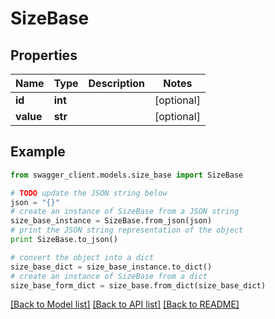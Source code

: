 # SizeBase


## Properties

Name | Type | Description | Notes
------------ | ------------- | ------------- | -------------
**id** | **int** |  | [optional] 
**value** | **str** |  | [optional] 

## Example

```python
from swagger_client.models.size_base import SizeBase

# TODO update the JSON string below
json = "{}"
# create an instance of SizeBase from a JSON string
size_base_instance = SizeBase.from_json(json)
# print the JSON string representation of the object
print SizeBase.to_json()

# convert the object into a dict
size_base_dict = size_base_instance.to_dict()
# create an instance of SizeBase from a dict
size_base_form_dict = size_base.from_dict(size_base_dict)
```
[[Back to Model list]](../README.md#documentation-for-models) [[Back to API list]](../README.md#documentation-for-api-endpoints) [[Back to README]](../README.md)


